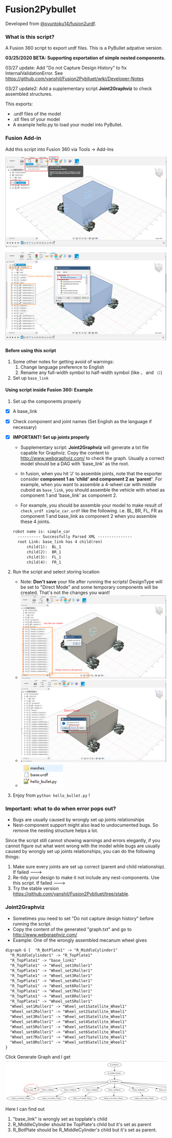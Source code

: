 # Fusion2Pybullet

Developed from [@syuntoku14/fusion2urdf](https://github.com/syuntoku14/fusion2urdf). 

### What is this script?

A Fusion 360 script to export urdf files. This is a PyBullet adpative version. 

**03/25/2020 BETA: Supporting exportation of  simple nested components.**

03/27 update: Add "Do not Capture Design History" to fix InternalValidationError. See https://github.com/yanshil/Fusion2Pyblluet/wiki/Developer-Notes

03/27 update2: Add a supplementary script **Joint2Graphviz** to check assembled structures.

This exports:

* .urdf files of the model
* .stl files of your model
* A example hello.py to load your model into PyBullet.

### Fusion Add-in
Add this script into Fusion 360 via Tools -> Add-Ins

![](./imgs/1_plugin.png)

![](./imgs/2_script.png)

#### Before using this script

1. Some other notes for getting avoid of warnings: 
   1. Change language preference to English
   2. Rename any full-width symbol to half-width symbol (like `。` and `（）`)
2. Set up `base_link`

#### Using script inside Fusion 360: Example

1. Set up the components properly

- [x] A base_link

- [x] Check component and joint names (Set English as the language if necessary)

- [x] **IMPORTANT! Set up joints properly** 

	* Supplementary script: **Joint2Graphviz** will generate a txt file capable for Graphviz. Copy the content to http://www.webgraphviz.com/ to check the graph. Usually a correct model should be a DAG with 'base_link' as the root.
	
	* In fusion, when you hit 'J' to assemble joints, note that the exporter consider **component 1 as 'child' and component 2 as 'parent'**. For example, when you want to assemble a 4-wheel car with middle cuboid as `base_link`, you should assemble the vehicle with wheel as component 1 and 'base_link' as component 2.

	* For example, you should be assemble your model to make result of `check_urdf simple_car.urdf`  like the following. i.e. BL, BR, FL, FR as component 1 and base_link as component 2 when you assemble these 4 joints.
	```
    robot name is: simple_car
	  ---------- Successfully Parsed XML ---------------
	  root Link: base_link has 4 child(ren)
	      child(1):  BL_1
	      child(2):  BR_1
	      child(3):  FL_1
	      child(4):  FR_1
	```

2. Run the script and select storing location
   * Note: **Don't save** your file after running the scripts! DesignType will be set to "Direct Mode" and some temporary components will be created. That's not the changes you want!
   * ![](./imgs/3_success.png)
   * ![](./imgs/4_close.png)
   * ![](./imgs/5_files.png)
   
3. Enjoy from `python hello_bullet.py` !


###  Important: what to do when error pops out?

* Bugs are usually  caused by wrongly set up joints relationships
* Nest-component support might also lead to undocumented bugs. So remove the nesting structure helps a lot.

Since the script still cannot showing warnings and errors elegantly, if you cannot figure out what went wrong with the model while bugs are usually  caused by wrongly set up joints relationships, you can do the following things:

1. Make sure every joints are set up correct (parent and child relationship). If failed ---> 
2. Re-tidy your design to make it not include any nest-components. Use this script. If failed --->  
3. Try the stable version https://github.com/yanshil/Fusion2Pyblluet/tree/stable.


### Joint2Graphviz
* Sometimes you need to set "Do not capture design history" before running the script.
* Copy the content of the generated "graph.txt" and go to http://www.webgraphviz.com/
* Example: One of the wrongly assembled mecanum wheel gives

```
digraph G {  "R_BotPlate1" -> "R_MiddleCylinder1"
  "R_MiddleCylinder1" -> "R_TopPlate1"
  "R_TopPlate1" -> "base_link1"
  "R_TopPlate1" -> "Wheel_set1Roller1"
  "R_TopPlate1" -> "Wheel_set2Roller1"
  "R_TopPlate1" -> "Wheel_set3Roller1"
  "R_TopPlate1" -> "Wheel_set4Roller1"
  "R_TopPlate1" -> "Wheel_set6Roller1"
  "R_TopPlate1" -> "Wheel_set7Roller1"
  "R_TopPlate1" -> "Wheel_set8Roller1"
  "R_TopPlate1" -> "Wheel_set5Roller1"
  "Wheel_set1Roller1" -> "Wheel_set1Satellite_Wheel1"
  "Wheel_set2Roller1" -> "Wheel_set2Satellite_Wheel1"
  "Wheel_set3Roller1" -> "Wheel_set3Satellite_Wheel1"
  "Wheel_set4Roller1" -> "Wheel_set4Satellite_Wheel1"
  "Wheel_set5Roller1" -> "Wheel_set5Satellite_Wheel1"
  "Wheel_set6Roller1" -> "Wheel_set6Satellite_Wheel1"
  "Wheel_set7Roller1" -> "Wheel_set7Satellite_Wheel1"
  "Wheel_set8Roller1" -> "Wheel_set8Satellite_Wheel1"
}
```

 Click Generate Graph and I get ![](./imgs/6_graphviz.PNG)



Here I can find out 

1.  "base_link" is wrongly set as topplate's child
2. R_MiddleCylinder should be TopPlate's child but it's set as parent
3. R_BotPlate should be R_MiddleCylinder's child but it's set as parent.